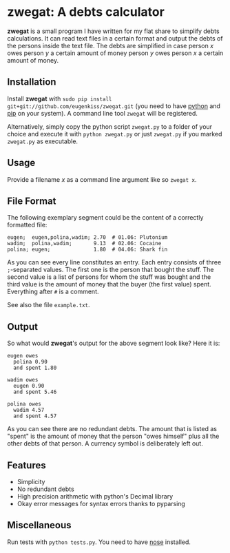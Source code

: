 zwegat: A debts calculator
==========================

**zwegat** is a small program I have written for my flat share to simplify
debts calculations. It can read text files in a certain format and
output the debts of the persons inside the text file. The debts are
simplified in case person *x* owes person *y* a certain amount of money
person *y* owes person *x* a certain amount of money.


Installation
------------

Install **zwegat** with `sudo pip install
git+git://github.com/eugenkiss/zwegat.git` (you need to have
[python](http://www.python.org/getit/) and
[pip](http://www.pip-installer.org/en/latest/index.html) on your
system). A command line tool `zwegat` will be registered.

Alternatively, simply copy the python script `zwegat.py` to a
folder of your choice and execute it with `python zwegat.py` or just
`zwegat.py` if you marked `zwegat.py` as executable.


Usage
-----

Provide a filename *x* as a command line argument like so `zwegat
x`.


File Format
-----------

The following exemplary segment could be the content of a correctly
formatted file:

    eugen;  eugen,polina,wadim; 2.70  # 01.06: Plutonium
    wadim;  polina,wadim;       9.13  # 02.06: Cocaine
    polina; eugen;              1.80  # 04.06: Shark fin

As you can see every line constitutes an entry. Each entry consists of
three `;`-separated values. The first one is the person that bought the
stuff. The second value is a list of persons for whom the stuff was
bought and the third value is the amount of money that the buyer (the
first value) spent. Everything after `#` is a comment.

See also the file `example.txt`.


Output
------

So what would **zwegat**'s output for the above segment look like? Here
it is:

    eugen owes
      polina 0.90
      and spent 1.80

    wadim owes
      eugen 0.90
      and spent 5.46

    polina owes
      wadim 4.57
      and spent 4.57

As you can see there are no redundant debts. The amount that is listed
as "spent" is the amount of money that the person "owes himself" plus
all the other debts of that person. A currency symbol is deliberately
left out.


Features
--------

- Simplicity
- No redundant debts
- High precision arithmetic with python's Decimal library
- Okay error messages for syntax errors thanks to pyparsing


Miscellaneous
-------------

Run tests with `python tests.py`. You need to have
[nose](http://readthedocs.org/docs/nose/en/latest/) installed.

